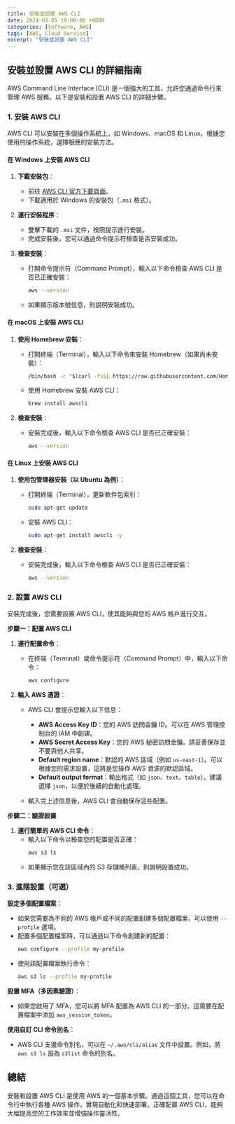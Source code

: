 ```yaml
---
title: 安裝並設置 AWS CLI
date: 2024-03-05 19:00:00 +0800
categories: [Software, AWS]
tags: [AWS, Cloud Service] 
excerpt: "安裝並設置 AWS CLI"
---
```


## 安裝並設置 AWS CLI 的詳細指南

AWS Command Line Interface (CLI) 是一個強大的工具，允許您通過命令行來管理 AWS 服務。以下是安裝和設置 AWS CLI 的詳細步驟。

### 1. **安裝 AWS CLI**

AWS CLI 可以安裝在多個操作系統上，如 Windows、macOS 和 Linux。根據您使用的操作系統，選擇相應的安裝方法。

#### **在 Windows 上安裝 AWS CLI**

1. **下載安裝包**：
   - 前往 [AWS CLI 官方下載頁面](https://aws.amazon.com/cli/)。
   - 下載適用於 Windows 的安裝包（`.msi` 格式）。

2. **運行安裝程序**：
   - 雙擊下載的 `.msi` 文件，按照提示進行安裝。
   - 完成安裝後，您可以通過命令提示符檢查是否安裝成功。

3. **檢查安裝**：
   - 打開命令提示符（Command Prompt），輸入以下命令檢查 AWS CLI 是否已正確安裝：
     ```bash
     aws --version
     ```
   - 如果顯示版本號信息，則說明安裝成功。

#### **在 macOS 上安裝 AWS CLI**

1. **使用 Homebrew 安裝**：
   - 打開終端（Terminal），輸入以下命令來安裝 Homebrew（如果尚未安裝）：
     ```bash
     /bin/bash -c "$(curl -fsSL https://raw.githubusercontent.com/Homebrew/install/HEAD/install.sh)"
     ```
   - 使用 Homebrew 安裝 AWS CLI：
     ```bash
     brew install awscli
     ```

2. **檢查安裝**：
   - 安裝完成後，輸入以下命令檢查 AWS CLI 是否已正確安裝：
     ```bash
     aws --version
     ```

#### **在 Linux 上安裝 AWS CLI**

1. **使用包管理器安裝（以 Ubuntu 為例）**：
   - 打開終端（Terminal），更新軟件包索引：
     ```bash
     sudo apt-get update
     ```
   - 安裝 AWS CLI：
     ```bash
     sudo apt-get install awscli -y
     ```

2. **檢查安裝**：
   - 安裝完成後，輸入以下命令檢查 AWS CLI 是否已正確安裝：
     ```bash
     aws --version
     ```

### 2. **設置 AWS CLI**

安裝完成後，您需要設置 AWS CLI，使其能夠與您的 AWS 帳戶進行交互。

**步驟一：配置 AWS CLI**

1. **運行配置命令**：
   - 在終端（Terminal）或命令提示符（Command Prompt）中，輸入以下命令：
     ```bash
     aws configure
     ```

2. **輸入 AWS 憑證**：
   - AWS CLI 會提示您輸入以下信息：
     - **AWS Access Key ID**：您的 AWS 訪問金鑰 ID。可以在 AWS 管理控制台的 IAM 中創建。
     - **AWS Secret Access Key**：您的 AWS 秘密訪問金鑰。請妥善保存並不要與他人共享。
     - **Default region name**：默認的 AWS 區域（例如 `us-east-1`）。可以根據您的需求設置，這將是您操作 AWS 資源的默認區域。
     - **Default output format**：輸出格式（如 `json`、`text`、`table`）。建議選擇 `json`，以便於後續的自動化處理。

   - 輸入完上述信息後，AWS CLI 會自動保存這些配置。

**步驟二：驗證設置**

1. **運行簡單的 AWS CLI 命令**：
   - 輸入以下命令以檢查您的配置是否正確：
     ```bash
     aws s3 ls
     ```
   - 如果顯示您在該區域內的 S3 存儲桶列表，則說明設置成功。

### 3. **進階設置（可選）**

**設定多個配置檔案**：
- 如果您需要為不同的 AWS 帳戶或不同的配置創建多個配置檔案，可以使用 `--profile` 選項。
- 配置多個配置檔案時，可以通過以下命令創建新的配置：
  ```bash
  aws configure --profile my-profile
  ```
- 使用該配置檔案執行命令：
  ```bash
  aws s3 ls --profile my-profile
  ```

**設置 MFA（多因素驗證）**：
- 如果您啟用了 MFA，您可以將 MFA 配置為 AWS CLI 的一部分。這需要在配置檔案中添加 `aws_session_token`。

**使用自訂 CLI 命令別名**：
- AWS CLI 支援命令別名，可以在 `~/.aws/cli/alias` 文件中設置。例如，將 `aws s3 ls` 設為 `s3list` 命令的別名。

## 總結

安裝和設置 AWS CLI 是使用 AWS 的一個基本步驟。通過這個工具，您可以在命令行中執行各種 AWS 操作，實現自動化和快速部署。正確配置 AWS CLI，能夠大幅提高您的工作效率並增強操作靈活性。
